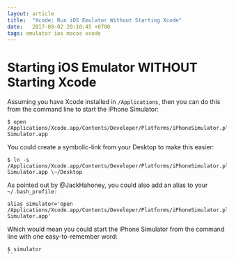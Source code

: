 ```yaml
---
layout: article
title:  "Xcode: Run iOS Emulator Without Starting Xcode"
date:   2017-08-02 20:10:45 +0700
tags: emulator ios macos xcode
---
```


# Starting iOS Emulator WITHOUT Starting Xcode

Assuming you have Xcode installed in `/Applications`, then you can do this from the command line to start the iPhone Simulator:

```
$ open /Applications/Xcode.app/Contents/Developer/Platforms/iPhoneSimulator.platform/Developer/Applications/iPhone\ Simulator.app
```

You could create a symbolic-link from your Desktop to make this easier:

```
$ ln -s /Applications/Xcode.app/Contents/Developer/Platforms/iPhoneSimulator.platform/Developer/Applications/iPhone\ Simulator.app \~/Desktop
```

As pointed out by @JackHahoney, you could also add an alias to your `~/.bash_profile:`

```
alias simulator='open /Applications/Xcode.app/Contents/Developer/Platforms/iPhoneSimulator.platform/Developer/Applications/iPhone\ Simulator.app'
```

Which would mean you could start the iPhone Simulator from the command line with one easy-to-remember word:

```
$ simulator
``
